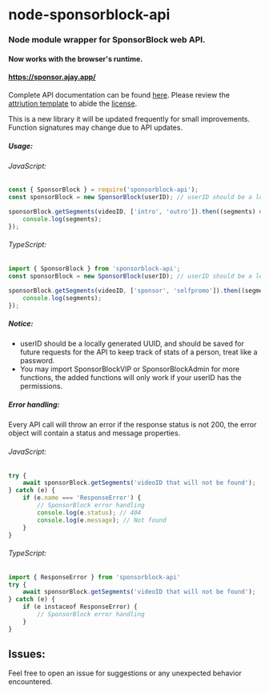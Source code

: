 # node-sponsorblock-api

### Node module wrapper for SponsorBlock web API.

#### Now works with the browser's runtime.

#### https://sponsor.ajay.app/

Complete API documentation can be found [here](https://wiki.sponsor.ajay.app/index.php/API_Docs).
Please review the [attriution template](https://gist.github.com/ajayyy/4b27dfc66e33941a45aeaadccb51de71) to abide the [license](https://github.com/ajayyy/SponsorBlock/wiki/Database-and-API-License).

This is a new library it will be updated frequently for small improvements.
Function signatures may change due to API updates.

##### Usage:

###### JavaScript:

```javascript
const { SponsorBlock } = require('sponsorblock-api');
const sponsorBlock = new SponsorBlock(userID); // userID should be a locally generated uuid, save the id for future tracking of stats

sponsorBlock.getSegments(videoID, ['intro', 'outro']).then((segments) => {
	console.log(segments);
});
```

###### TypeScript:

```typescript
import { SponsorBlock } from 'sponsorblock-api';
const sponsorBlock = new SponsorBlock(userID); // userID should be a locally generated uuid, save the id for future tracking of stats

sponsorBlock.getSegments(videoID, ['sponsor', 'selfpromo']).then((segments) => {
	console.log(segments);
});
```

##### Notice:

- userID should be a locally generated UUID, and should be saved for future requests for the API to keep track of stats of a person, treat like a password.
- You may import SponsorBlockVIP or SponsorBlockAdmin for more functions, the added functions will only work if your userID has the permissions.

##### Error handling:

Every API call will throw an error if the response status is not 200, the error object will contain a status and message properties.

###### JavaScript:

```javascript
try {
	await sponsorBlock.getSegments('videoID that will not be found');
} catch (e) {
	if (e.name === 'ResponseError') {
		// SponsorBlock error handling
		console.log(e.status); // 404
		console.log(e.message); // Not found
	}
}
```

###### TypeScript:

```typescript
import { ResponseError } from 'sponsorblock-api'
try {
	await sponsorBlock.getSegments('videoID that will not be found');
} catch (e) {
	if (e instaceof ResponseError) {
		// SponsorBlock error handling
	}
}
```

## Issues:

Feel free to open an issue for suggestions or any unexpected behavior encountered.
